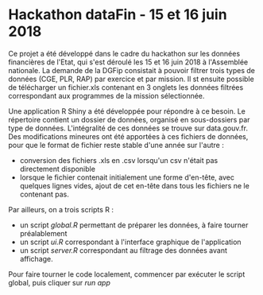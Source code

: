 # Hackathon dataFin - 15 et 16 juin 2018

Ce projet a été développé dans le cadre du hackathon sur les données financières de l'Etat, qui s'est déroulé les 15 et 16 juin 2018 à l'Assemblée nationale.
La demande de la DGFip consistait à pouvoir filtrer trois types de données (CGE, PLR, RAP) par exercice et par mission. Il st ensuite possible de télécharger un fichier.xls contenant en 3 onglets les données filtrées correspondant aux programmes de la mission sélectionnée.

Une application R Shiny a été développée pour répondre à ce besoin.
Le répertoire contient un dossier de données, organisé en sous-dossiers par type de données. L'intégralité de ces données se trouve sur data.gouv.fr. Des modifications mineures ont été apportées à ces fichiers de données, pour que le format de fichier reste stable d'une année sur l'autre : 
- conversion des fichiers .xls en .csv lorsqu'un csv n'était pas directement disponible
- lorsque le fichier contenait initialement une forme d'en-tête, avec quelques lignes vides, ajout de cet en-tête dans tous les fichiers ne le contenant pas.

Par ailleurs, on a trois scripts R : 
- un script *global.R* permettant de préparer les données, à faire tourner préalablement
- un script *ui.R* correspondant à l'interface graphique de l'application
- un script *server.R* correspondant au filtrage des données avant affichage.

Pour faire tourner le code localement, commencer par exécuter le script global, puis cliquer sur *run app*
